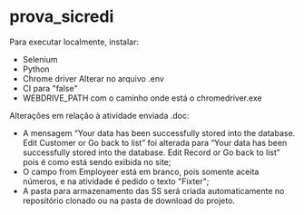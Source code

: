 # prova_sicredi

 Para executar localmente, instalar:
 - Selenium
 - Python
 - Chrome driver
 Alterar no arquivo .env 
 - CI para "false"
 - WEBDRIVE_PATH com o caminho onde está o chromedriver.exe


Alterações  em relação à atividade enviada .doc:

- A mensagem “Your data has been successfully stored into the database. Edit Customer or Go back to list” foi alterada para “Your data has been successfully stored into the database. Edit Record or Go back to list” pois é como está sendo exibida no site;
- O campo from Employeer está em branco, pois somente aceita números, e na atividade é pedido o texto "Fixter";
- A pasta para armazenamento das SS será criada automaticamente no repositório clonado ou na pasta de download do projeto.